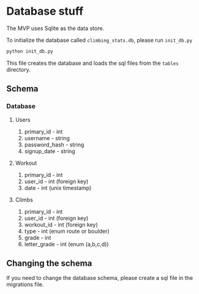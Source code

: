 # Database stuff

The MVP uses Sqlite as the data store.

To initialize the database called `climbing_stats.db`, please run `init_db.py`

```bash
python init_db.py
```

This file creates the database and loads the sql files from the `tables` directory.

## Schema

### Database

1. Users
    1. primary_id - int
    2. username - string
    3. password_hash - string
    4. signup_date - string

2. Workout
    1. primary_id - int
    2. user_id - int (foreign key)
    2. date - int (unix timestamp)
    
3. Climbs
    1. primary_id - int
    2. user_id - int (foreign key)
    3. workout_id - int (foreign key)
    4. type - int (enum route or boulder)
    5. grade - int
    6. letter_grade - int (enum (a,b,c,d))

## Changing the schema

If you need to change the database schema, please create a sql file in the migrations file. 